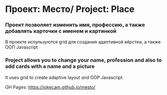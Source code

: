 # Проект: Место/ Project: Place

### Проект позволяет изменить имя, профессию, а также добавлять карточки с именем и картинкой

В проекте испульзуются grid для создания адаптивной вёрстки, а также ООП Javascript

### Project allows you to change your name, profession and also to add cards with a name and a picture

It uses grid to create adaptive layout and OOP Javascript

GH Pages: https://jokecam.github.io/mesto/

